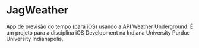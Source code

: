 # JagWeather
App de previsão do tempo (para iOS) usando a API Weather Underground. É um projeto para a disciplina iOS Development  na Indiana University Purdue University Indianapolis.
